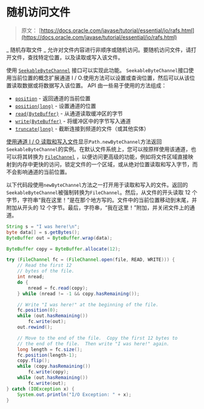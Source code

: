 # 随机访问文件

> 原文： [https://docs.oracle.com/javase/tutorial/essential/io/rafs.html](https://docs.oracle.com/javase/tutorial/essential/io/rafs.html)

_ 随机存取文件 _ 允许对文件内容进行非顺序或随机访问。要随机访问文件，请打开文件，查找特定位置，以及读取或写入该文件。

使用 [`SeekableByteChannel`](https://docs.oracle.com/javase/8/docs/api/java/nio/channels/SeekableByteChannel.html) 接口可以实现此功能。 `SeekableByteChannel`接口使用当前位置的概念扩展通道 I / O.使用方法可以设置或查询位置，然后可以从该位置读取数据或将数据写入该位置。 API 由一些易于使用的方法组成：

*   [`position`](https://docs.oracle.com/javase/8/docs/api/java/nio/channels/SeekableByteChannel.html#position--) - 返回通道的当前位置
*   [`position(long)`](https://docs.oracle.com/javase/8/docs/api/java/nio/channels/SeekableByteChannel.html#position-long-) - 设置通道的位置
*   [`read(ByteBuffer)`](https://docs.oracle.com/javase/8/docs/api/java/nio/channels/SeekableByteChannel.html#read-java.nio.ByteBuffer-) - 从通道读取缓冲区的字节
*   [`write(ByteBuffer)`](https://docs.oracle.com/javase/8/docs/api/java/nio/channels/SeekableByteChannel.html#write-java.nio.ByteBuffer-) - 将缓冲区中的字节写入通道
*   [`truncate(long)`](https://docs.oracle.com/javase/8/docs/api/java/nio/channels/SeekableByteChannel.html#truncate-long-) - 截断连接到频道的文件（或其他实体）

[使用通道 I / O 读取和写入文件](file.html#channelio)显示`Path.newByteChannel`方法返回`SeekableByteChannel`的实例。在默认文件系统上，您可以按原样使用该通道，也可以将其转换为 [`FileChannel`](https://docs.oracle.com/javase/8/docs/api/java/nio/channels/FileChannel.html) ，以便访问更高级的功能，例如将文件区域直接映射到内存中更快的访问，锁定文件的一个区域，或从绝对位置读取和写入字节，而不会影响通道的当前位置。

以下代码段使用`newByteChannel`方法之一打开用于读取和写入的文件。返回的`SeekableByteChannel`被强制转换为`FileChannel`。然后，从文件的开头读取 12 个字节，字符串“我在这里！”是在那个地方写的。文件中的当前位置移动到末尾，并附加从开头的 12 个字节。最后，字符串，“我在这里！”附加，并关闭文件上的通道。

```java
String s = "I was here!\n";
byte data[] = s.getBytes();
ByteBuffer out = ByteBuffer.wrap(data);

ByteBuffer copy = ByteBuffer.allocate(12);

try (FileChannel fc = (FileChannel.open(file, READ, WRITE))) {
    // Read the first 12
    // bytes of the file.
    int nread;
    do {
        nread = fc.read(copy);
    } while (nread != -1 && copy.hasRemaining());

    // Write "I was here!" at the beginning of the file.
    fc.position(0);
    while (out.hasRemaining())
        fc.write(out);
    out.rewind();

    // Move to the end of the file.  Copy the first 12 bytes to
    // the end of the file.  Then write "I was here!" again.
    long length = fc.size();
    fc.position(length-1);
    copy.flip();
    while (copy.hasRemaining())
        fc.write(copy);
    while (out.hasRemaining())
        fc.write(out);
} catch (IOException x) {
    System.out.println("I/O Exception: " + x);
}

```